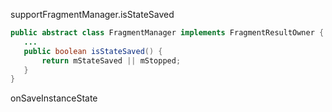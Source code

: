 




 supportFragmentManager.isStateSaved 
 

 ```java 
public abstract class FragmentManager implements FragmentResultOwner {
	...
	public boolean isStateSaved() {  
		return mStateSaved || mStopped;  
	} 
}
 ```

onSaveInstanceState


<!--stackedit_data:
eyJoaXN0b3J5IjpbMTg5NDk3MzI0MiwtMTk3ODAyOTAyNiwtMT
IwMTYxODkwXX0=
-->